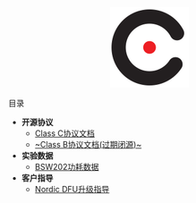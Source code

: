 <!-- _sidebar.md -->



<p align="center">
  <a href="https://corumi-os.github.io/opendoc/#/README">
    <img alt="Corumi Tech" src="docs/logo_square.svg" width="140">
  </a>
</p>

目录

- **开源协议**
  - [Class C协议文档](docs/classC/classC.md)
  - [~Class B协议文档(过期闭源)~](#)
- **实验数据**
  - [BSW202功耗数据](docs/guide/BSW202_pw/index.html)
- **客户指导**
  - [Nordic DFU升级指导](docs/guide/dfu/README.md)
